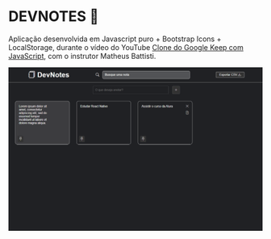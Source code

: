 # DEVNOTES 📝

Aplicação desenvolvida em Javascript puro + Bootstrap Icons + LocalStorage, durante o vídeo do YouTube [Clone do Google Keep com JavaScript](https://www.youtube.com/watch?v=TtDi0xrEvAE), com o instrutor Matheus Battisti.<br/>


![](https://github.com/luiizsilverio/js-devnotes/blob/master/assets/screenshot.png)
